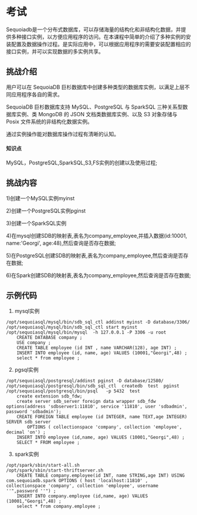 # 考试
Sequoiadb是一个分布式数据库，可以存储海量的结构化和非结构化数据，并提供多种接口实例，以方便应用程序的访问。在本课程中简单的介绍了多种实例的安装配置及数据操作过程。是实际应用中，可以根据应用程序的需要安装配置相应的接口实例，并可以实现数据的多实例共享。

## 挑战介绍

用户可以在 SequoiaDB 巨杉数据库中创建多种类型的数据库实例，以满足上层不同应用程序各自的需求。

SequoiaDB 巨杉数据库支持 MySQL、PostgreSQL 与 SparkSQL 三种关系型数据库实例、类 MongoDB 的 JSON 文档类数据库实例、以及 S3 对象存储与 Posix 文件系统的非结构化数据实例。

通过实例操作能对数据库操作过程有清晰的认知。

#### 知识点

 MySQL，PostgreSQL,SparkSQL,S3,FS实例的创建以及使用过程;

## 挑战内容

1)创建一个MySQL实例myinst

2)创建一个PostgreSQL实例pginst

3)创建一个SparkSQL实例

4)在mysql创建SDB的映射表,表名为company_employee,并插入数据(id:10001, name:'Georgi', age:48),然后查询是否存在数据;

5)在PostgreSQL创建SDB的映射表,表名为company_employee,然后查询是否存在数据;

6)在Spark创建SDB的映射表,表名为company_employee,然后查询是否存在数据;


## 示例代码

1) mysql实例
```
/opt/sequoiasql/mysql/bin/sdb_sql_ctl addinst myinst -D database/3306/
/opt/sequoiasql/mysql/bin/sdb_sql_ctl start myinst
/opt/sequoiasql/mysql/bin/mysql  -h 127.0.0.1 -P 3306 -u root 
    CREATE DATABASE company ;
    USE company ;
    CREATE TABLE employee (id INT , name VARCHAR(128), age INT) ;
	INSERT INTO employee (id, name, age) VALUES (10001,"Georgi",48) ;
	select * from employee ;
```
2) pgsql实例
```
/opt/sequoiasql/postgresql/addinst pginst -D database/12580/
/opt/sequoiasql/postgresql/bin/sdb_sql_ctl  createdb  test  pginst
/opt/sequoiasql/postgresql/bin/psql   -p 5432  test
    create extension sdb_fdw;
    create server sdb_server foreign data wrapper sdb_fdw options(address 'sdbserver1:11810', service '11810', user 'sdbadmin', password 'sdbadmin');
    CREATE FOREIGN TABLE employee (id INTEGER, name TEXT,age INTEGER) SERVER sdb_server 
	    OPTIONS ( collectionspace 'company', collection 'employee', decimal 'on') ;
	INSERT INTO employee (id,name, age) VALUES (10001,"Georgi",48) ;
	SELECT * FROM employee ;
```
3) spark实例
```
/opt/spark/sbin/start-all.sh
/opt/spark/sbin/start-thriftserver.sh
    CREATE TABLE company.employee(id INT, name STRING,age INT) USING com.sequoiadb.spark OPTIONS ( host 'localhost:11810' ,    collectionspace 'company', collection 'employee', username ''",password ''") ;
	INSERT INTO company.employee (id,name, age) VALUES (10001,"Georgi",48) ;
	select * from company.employee ;
```





